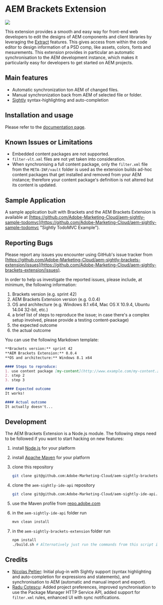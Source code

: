 # AEM Brackets Extension
![](https://raw.githubusercontent.com/wiki/adobe-marketing-cloud/aem-sightly-brackets-extension/screenshots/brackets.png)

This extension provides a smooth and easy way for front-end web developers to edit the designs of AEM components and client libraries by leveraging the [Extract](http://www.adobe.com/creativecloud/extract.html) features. This gives access from within the code editor to design information of a PSD comp, like assets, colors, fonts and mesurements. This extension provides in particular an automatic synchronisation to the AEM development instance, which makes it particularily easy for developers to get started on AEM projects.

## Main features
* Automatic synchronization ton AEM of changed files.
* Manual synchronization back from AEM of selected file or folder.
* [Sightly](https://docs.adobe.com/docs/en/aem/6-0/develop/sightly.html) syntax-highlighting and auto-completion

## Installation and usage
Please refer to the [documentation page](http://docs.adobe.com/docs/en/dev-tools/sightly-brackets.html).

## Known Issues or Limitations
* Embedded content packages are not supported.
* `filter-vlt.xml` files are not yet taken into consideration.
* When synchronising a full content package, only the `filter.xml` file from the `META-INF/vault` folder is used as the extension builds ad-hoc content packages that get installed and removed from your AEM instance; therefore your content package's definition is not altered but its content is updated.

## Sample Application
A sample application built with Brackets and the AEM Brackets Extension is available at [https://github.com/Adobe-Marketing-Cloud/aem-sightly-sample-todomvc](https://github.com/Adobe-Marketing-Cloud/aem-sightly-sample-todomvc "Sightly TodoMVC Example").

## Reporting Bugs
Please report any issues you encounter using GitHub's issue tracker from [https://github.com/Adobe-Marketing-Cloud/aem-sightly-brackets-extension/issues](https://github.com/Adobe-Marketing-Cloud/aem-sightly-brackets-extension/issues).

In order to help us investigate the reported issues, please include, at minimum, the following information:

1. Brackets version (e.g. sprint 42)
2. AEM Brackets Extension version (e.g. 0.0.4)
3. OS and architecture (e.g. Windows 8.1 x64, Mac OS X 10.9.4, Ubuntu 14.04 32-bit, etc.)
4. a brief list of steps to reproduce the issue; in case there's a complex setup involved, please provide a testing content-package)
5. the expected outcome
6. the actual outcome

You can use the following Markdown template:
```markdown
**Brackets version:** sprint 42  
**AEM Brackets Extension:** 0.0.4  
**OS and architecture:** Windows 8.1 x64  

#### Steps to reproduce:
1. use content package [my-content](http://www.example.com/my-content.zip)
2. step 2
3. step 3

#### Expected outcome
It works!

#### Actual outcome
It actually doesn't...
```

## Development
The AEM Brackets Extension is a Node.js module. The following steps need to be followed if you want to start hacking on new features:

1. install [Node.js](http://nodejs.org/ "node.js") for your platform
2. install [Apache Maven](http://maven.apache.org/ "Apache Maven") for your platform
3. clone this repository
    
    ```bash
    git clone git@github.com:Adobe-Marketing-Cloud/aem-sightly-brackets-extension.git
    ```
4. clone the `aem-sightly-ide-api` repository
    
    ```bash
    git clone git@github.com:Adobe-Marketing-Cloud/aem-sightly-ide-api.git
    ```
5. use the Maven profile from [repo.adobe.com](http://repo.adobe.com/ "Adobe Public Maven Repository")
5. in the `aem-sightly-ide-api` folder run
    
    ```bash
    mvn clean install
    ```
6. in the `aem-sightly-brackets-extension` folder run
    
    ```bash
    npm install
    ./build.sh # Alternatively just run the commands from this script if you're not on a *nix platform
    ```

## Credits
* [Nicolas Peltier](https://github.com/nicolasATadobe): Initial plug-in with Sightly support (syntax highlighting and auto-completion for expressions and statements), and synchronisation to AEM (automatic and manual import and export).
* [Radu Cotescu](https://github.com/raducotescu): Added project preferences, improved synchronisation to use the Package Manager HTTP Service API, added support for `filter.xml` rules, enhanced UI with sync notifications.
